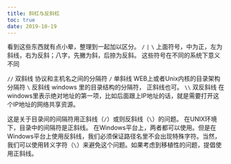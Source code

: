 ```yaml
---
title: 斜杠与反斜杠
toc: true
date: 2019-10-19
---
```

看到这些东西就有点小晕，整理到一起加以区分。
`/` `|` `\` 上面符号，中为正，左为斜线，右为反斜；八字，先撇为斜，后捺为反斜。
这些符号在不同的系统下意义不同

`//` 双斜线   协议和主机名之间的分隔符
`/`  单斜线   WEB上或者Unix内核的目录架构分隔符
`\`  反斜线   windows 里的目录结构的分隔符， 正斜线也可。
`\\` 双反斜线    在windows里表示绝对地址的第一项，比如后面跟上IP地址的话，就是需要打开这个IP地址的网络共享资源。

这是关于目录间的间隔符用正斜线（`/`）或则反斜线（`\`）的问题。
在UNIX环境下，目录中的间隔符是正斜线。
在Windows平台上，两者都可以使用。但是在Windows平台上使用反斜线，我们必须保证路径名里不会出现特殊字符。当然，我们可以使用转义字符（`\`）来避免这个问题。如果考虑到移植性的问题，提倡使用正斜线。
